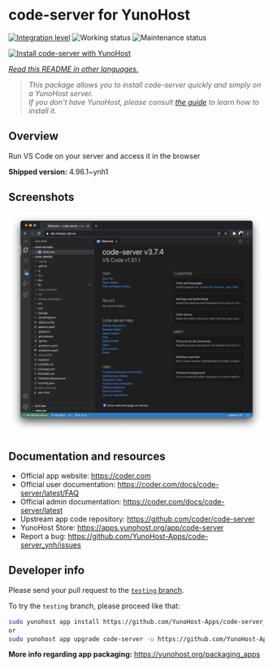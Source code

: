 <!--
N.B.: This README was automatically generated by <https://github.com/YunoHost/apps/tree/master/tools/readme_generator>
It shall NOT be edited by hand.
-->

# code-server for YunoHost

[![Integration level](https://apps.yunohost.org/badge/integration/code-server)](https://ci-apps.yunohost.org/ci/apps/code-server/)
![Working status](https://apps.yunohost.org/badge/state/code-server)
![Maintenance status](https://apps.yunohost.org/badge/maintained/code-server)

[![Install code-server with YunoHost](https://install-app.yunohost.org/install-with-yunohost.svg)](https://install-app.yunohost.org/?app=code-server)

*[Read this README in other languages.](./ALL_README.md)*

> *This package allows you to install code-server quickly and simply on a YunoHost server.*  
> *If you don't have YunoHost, please consult [the guide](https://yunohost.org/install) to learn how to install it.*

## Overview

Run VS Code on your server and access it in the browser


**Shipped version:** 4.96.1~ynh1

## Screenshots

![Screenshot of code-server](./doc/screenshots/screenshot.png)

## Documentation and resources

- Official app website: <https://coder.com>
- Official user documentation: <https://coder.com/docs/code-server/latest/FAQ>
- Official admin documentation: <https://coder.com/docs/code-server/latest>
- Upstream app code repository: <https://github.com/coder/code-server>
- YunoHost Store: <https://apps.yunohost.org/app/code-server>
- Report a bug: <https://github.com/YunoHost-Apps/code-server_ynh/issues>

## Developer info

Please send your pull request to the [`testing` branch](https://github.com/YunoHost-Apps/code-server_ynh/tree/testing).

To try the `testing` branch, please proceed like that:

```bash
sudo yunohost app install https://github.com/YunoHost-Apps/code-server_ynh/tree/testing --debug
or
sudo yunohost app upgrade code-server -u https://github.com/YunoHost-Apps/code-server_ynh/tree/testing --debug
```

**More info regarding app packaging:** <https://yunohost.org/packaging_apps>

